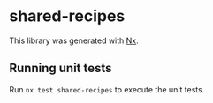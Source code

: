 # shared-recipes

This library was generated with [Nx](https://nx.dev).

## Running unit tests

Run `nx test shared-recipes` to execute the unit tests.
